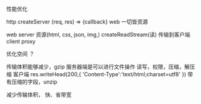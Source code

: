 性能优化

http createServer (req, res) => {callback}
web 一切皆资源

web server 资源(html, css, json, img,) createReadStream(读)
传输到客户端 client proxy


优化空间 ？

传输体积能够减少，gzip
服务器端是可以进行文件操作  读写，权限，压缩，解压缩
客户端
res.writeHead(200,{
    'Content-Type':'text/html;charset=utf8'
})
带有压缩的字段，unzip

减少传输体积， 快、省带宽

